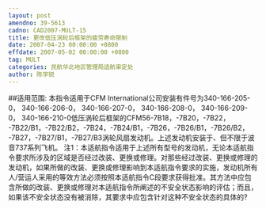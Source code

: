 ```yaml
---
layout: post
amendno: 39-5613
cadno: CAD2007-MULT-15
title: 更改低压涡轮后框架的疲劳寿命限制
date: 2007-04-23 00:00:00 +0800
effdate: 2007-05-02 00:00:00 +0800
tag: MULT
categories: 民航华北地区管理局适航审定处
author: 陈学锐
---
```


##适用范围:
本指令适用于CFM International公司安装有件号为340-166-205-0， 340-166-206-0， 340-166-207-0， 340-166-208-0， 340-166-209-0， 340-166-210-0低压涡轮后框架的CFM56-7B18，-7B20，-7B22， -7B22/B1，-7B22/B2，-7B24，-7B24/B1，-7B26，-7B26/B1，-7B26/B2， -7B27，-7B27/B1，-7B27/B3涡轮风扇发动机。上述发动机安装于、但不限于波音737系列飞机。
注1：本适航指令适用于上述所有型号的发动机，无论本适航指令要求所涉及的区域是否经过改装、更换或修理。对那些经过改装、更换或修理的发动机，如果所做的改装、更换或修理影响到本适航指令要求的实施，发动机所有人/营运人采用的等效方法必须按照本适航指令C段要求获得批准。其方法中应包含所做的改装、更换或修理对本适航指令所阐述的不安全状态影响的评估；而且，如果该不安全状态没有被消除，其要求中应包含针对这种不安全状态的具体的?

